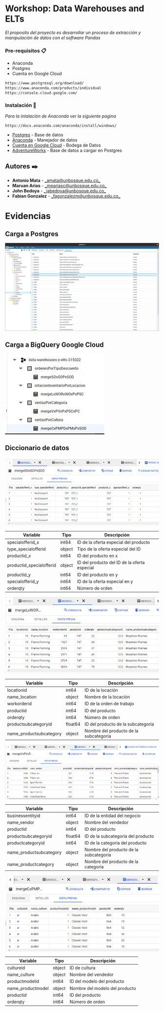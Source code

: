 # Workshop: Data Warehouses and ELTs

_El proposito del proyecto es desarrollar un proceso de extracción y manipulación de datos con el software Pandas_

### Pre-requisitos 📋

* Anaconda
* Postgres
* Cuenta en Google Cloud

```
https://www.postgresql.org/download/
https://www.anaconda.com/products/individual
https://console.cloud.google.com/
```

### Instalación 🔧

_Para la intalación de Anaconda ver la siguiente pagina_


```
https://docs.anaconda.com/anaconda/install/windows/
```




* [Postgres](https://www.postgresql.org/download/) - Base de datos
* [Anaconda](https://www.anaconda.com/products/individual) - Manejador de datos
* [Cuenta en Google Cloud](https://console.cloud.google.com/) - Bodega de Datos
* [AdventureWorks](https://github.com/lorint/AdventureWorks-for-Postgres/) - Base de datos a cargar en Postgres


## Autores ✒️

* **Antonio Mata**  - [_amata@unbosque.edu.co_](https://github.com/antoniomata99)
* **Maruan Arias** - [_meariasc@unbosque.edu.co_](https://github.com/MaruanArias)
* **John Bedoya** - [_jabedoya@unbosque.edu.co_](https://github.com/Alejandro-prog)
* **Fabian Gonzalez** - [_fagonzalezm@unbosque.edu.co_](https://www.youtube.com/watch?v=XFkzRNyygfk)

# 
# Evidencias

## Carga a Postgres
<img src="/img/postgres.png" alt="My cool logo"/>

## Carga a BigQuery Google Cloud
<img src="/img/bigquery1.png" alt="My cool logo"/>

## Diccionario de datos
<img src="/img/bigquery2.png" alt="My cool logo"/>

Variable | Tipo | Descripción |
---------|------|-------------|
specialofferid_x  | int64 | ID de la oferta especial del producto
type_specialofferid |  object | Tipo de la oferta especial del ID
productid_x | int64 | ID del producto en x
productid_specialofferid | object | ID del producto del ID de la oferta especial
productid_y |  int64 | ID del producto en y
specialofferid_y | int64 | ID de la oferta especial en y
orderqty | int64 | Número de orden

<img src="/img/bigquery3.png" alt="My cool logo"/>

Variable | Tipo | Descripción |
---------|------|-------------|
locationid | int64 | ID de la locación
name_location |  object | Nombre de la locación
workorderid | int64 | ID de la orden de trabajo
productid | int64 | ID del producto
orderqty | int64 | Número de orden
productsubcategoryid | float64 | ID del producto de la subcategoría
name_productsubcategory | object | Nombre del producto de la subcategoría

<img src="/img/bigquery4.png" alt="My cool logo"/>

Variable | Tipo | Descripción |
---------|------|-------------|
businessentityid | int64 | ID de la entidad del negocio
name_vendor | object | Nombre del vendedor
productid | int64 | ID del producto
productsubcategoryid | float64 | ID de la subcategoría del producto
productcategoryid | int64 | ID de la categoría del producto
name_productsubcategory | object | Nombre del producto de la subcategoría
name_productcategory | object | Nombre del producto de la categoría

<img src="/img/bigquery5.png" alt="My cool logo"/>

Variable | Tipo | Descripción |
---------|------|-------------|
cultureid | object | ID de cultura
name_culture | object | Nombre del vendedor
productmodelid | int64 | ID del modelo del producto
name_productmodel | object | Nombre del modelo del producto
productid | int64 | ID del producto
orderqty | int64 | Número de orden





